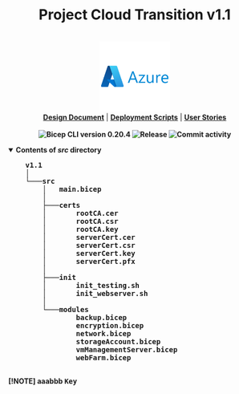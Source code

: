 <h1 align="center">Project Cloud Transition v1.1</h1>
<p align="center">
  <i></i>
   <br/>
  <img width="140" src="https://github.com/techgrounds/techgrounds-kaman/blob/main/00_includes/azure-original-wordmark.svg"/>
  <br/>
  <b><a href="https://github.com/techgrounds/techgrounds-kaman/blob/main/10_Project/v1.1/docs/design%20documentation.md">Design Document</a></b> | <b><a href="https://github.com/techgrounds/techgrounds-kaman/tree/main/10_Project/v1.0%20mvp/src">Deployment Scripts</a></b> | <b><a href="https://github.com/techgrounds/techgrounds-kaman/blob/main/10_Project/v1.1/docs/user_stories.md">User Stories</a>
  <br/><br/>
  <a>
    <img src="https://img.shields.io/badge/Bicep_CLI-0.20.4-green?style=flat-square" alt="Bicep CLI version 0.20.4">
  </a>
   <a>
    <img src="https://img.shields.io/github/v/release/techgrounds/techgrounds-kaman?style=flat-square" alt="Release">
  </a>
  </a>
   <a>
    <img src="https://img.shields.io/github/commit-activity/w/techgrounds/techgrounds-kaman?style=flat-square" alt="Commit activity">
  </a>
</p>
<details open>
  <summary>Contents of <i>src</i> directory</summary>
  <p>
    <pre>
    v1.1
    │
    └───src
        │   main.bicep
        │
        ├───certs
        │       rootCA.cer
        │       rootCA.csr
        │       rootCA.key
        │       serverCert.cer
        │       serverCert.csr
        │       serverCert.key
        │       serverCert.pfx
        │
        ├───init
        │       init_testing.sh
        │       init_webserver.sh
        │
        └───modules
                backup.bicep
                encryption.bicep
                network.bicep
                storageAccount.bicep
                vmManagementServer.bicep
                webFarm.bicep
    </pre>
 </p>
</details>

[!NOTE]
aaabbb
<kbd>Key</kbd>